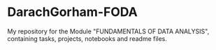 # DarachGorham-FODA
My repository for the Module "FUNDAMENTALS OF DATA ANALYSIS", containing tasks, projects, notebooks and readme files.
